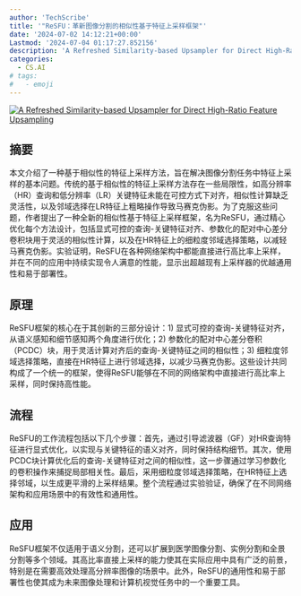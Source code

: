 ```yaml
---
author: 'TechScribe'
title: '"ReSFU：革新图像分割的相似性基于特征上采样框架"'
date: '2024-07-02 14:12:21+00:00'
Lastmod: '2024-07-04 01:17:27.852156'
description: 'A Refreshed Similarity-based Upsampler for Direct High-Ratio Feature Upsampling'
categories:
  - CS.AI
# tags:
#   - emoji
---
```


[![A Refreshed Similarity-based Upsampler for Direct High-Ratio Feature Upsampling](https://arxiv-research-1301205113.cos.ap-guangzhou.myqcloud.com/images/2407.02283v1.pdf_0.jpg)](https://arxiv.org/abs/2407.02283v1)

## 摘要

本文介绍了一种基于相似性的特征上采样方法，旨在解决图像分割任务中特征上采样的基本问题。传统的基于相似性的特征上采样方法存在一些局限性，如高分辨率（HR）查询和低分辨率（LR）关键特征未能在可控方式下对齐，相似性计算缺乏灵活性，以及邻域选择在LR特征上粗略操作导致马赛克伪影。为了克服这些问题，作者提出了一种全新的相似性基于特征上采样框架，名为ReSFU，通过精心优化每个方法设计，包括显式可控的查询-关键特征对齐、参数化的配对中心差分卷积块用于灵活的相似性计算，以及在HR特征上的细粒度邻域选择策略，以减轻马赛克伪影。实验证明，ReSFU在各种网络架构中都能直接进行高比率上采样，并在不同的应用中持续实现令人满意的性能，显示出超越现有上采样器的优越通用性和易于部署性。<!--more-->

## 原理

ReSFU框架的核心在于其创新的三部分设计：1) 显式可控的查询-关键特征对齐，从语义感知和细节感知两个角度进行优化；2) 参数化的配对中心差分卷积（PCDC）块，用于灵活计算对齐后的查询-关键特征之间的相似性；3) 细粒度邻域选择策略，直接在HR特征上进行邻域选择，以减少马赛克伪影。这些设计共同构成了一个统一的框架，使得ReSFU能够在不同的网络架构中直接进行高比率上采样，同时保持高性能。

## 流程

ReSFU的工作流程包括以下几个步骤：首先，通过引导滤波器（GF）对HR查询特征进行显式优化，以实现与关键特征的语义对齐，同时保持结构细节。其次，使用PCDC块计算优化后的查询-关键特征对之间的相似性，这一步骤通过学习参数化的卷积操作来捕捉局部相关性。最后，采用细粒度邻域选择策略，在HR特征上选择邻域，以生成更平滑的上采样结果。整个流程通过实验验证，确保了在不同网络架构和应用场景中的有效性和通用性。

## 应用

ReSFU框架不仅适用于语义分割，还可以扩展到医学图像分割、实例分割和全景分割等多个领域。其高比率直接上采样的能力使其在实际应用中具有广泛的前景，特别是在需要高效处理高分辨率图像的场景中。此外，ReSFU的通用性和易于部署性也使其成为未来图像处理和计算机视觉任务中的一个重要工具。
